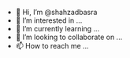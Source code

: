 - 👋 Hi, I’m @shahzadbasra
- 👀 I’m interested in ...
- 🌱 I’m currently learning ...
- 💞️ I’m looking to collaborate on ...
- 📫 How to reach me ...

<!---
shahzadbasra/shahzadbasra is a ✨ special ✨ repository because its `README.md` (this file) appears on your GitHub profile.
You can click the Preview link to take a look at your changes.
--->
